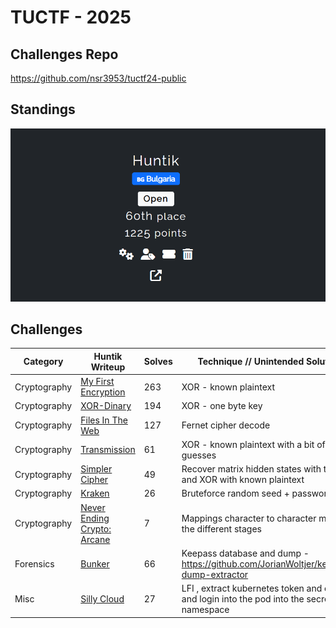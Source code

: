 # TUCTF - 2025

## Challenges Repo
https://github.com/nsr3953/tuctf24-public

## Standings

![Description](./images/TeamStandings.png)

## Challenges

| Category    | Huntik Writeup   | Solves | Technique // Unintended Solution | Alternative Writeup   |
| ----------- | ---------------  | ------ | ------------ | ---------------- | 
| Cryptography   | [My First Encryption](challenges/Cryptography/My-First-Encryption/)    |    263     |   XOR - known plaintext   |           
| Cryptography   | [XOR-Dinary](challenges/Cryptography/XOR-Dinary/)   |   194      |  XOR - one byte key     |  
| Cryptography   | [Files In The Web](challenges/Cryptography/Files-In-The-Web/)    |    127     |     Fernet cipher decode       |  [Files In The Web](https://www.youtube.com/watch?v=CCSGCrMMumg)
| Cryptography   | [Transmission](challenges/Cryptography/Transmission/)    |   61      |  XOR - known plaintext with a bit of guesses    |  
| Cryptography   | [Simpler Cipher](challenges/Cryptography/Simpler-Cipher/)    |   49      |   Recover matrix hidden states with tests and XOR with known plaintext    |  
| Cryptography   | [Kraken](challenges/Cryptography/Kraken/)    |   26      |  Bruteforce random seed + passwords     |  
| Cryptography   | [Never Ending Crypto: Arcane](challenges/Cryptography/Never-Ending-Crypto:Arcane/)    |   7      |   Mappings character to  character mostly in the different stages  |  
| Forensics      | [Bunker](challenges/Cryptography/Bunker/)    |   66      |   Keepass database and dump - https://github.com/JorianWoltjer/keepass-dump-extractor |  [Bunker](https://deciphr.github.io/writeups/2025-tuctf/) 
| Misc           | [Silly Cloud](challenges/Cryptography/Silly-Cloud/)    |   27      |   LFI , extract kubernetes token and cert and login into the pod into the secret namespace |  [Silly Cloud](https://youtu.be/2XO6mUQMAoU) 
